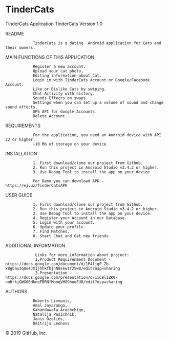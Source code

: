 # TinderCats
TinderCats Application
TinderCats Version 1.0

README

                TinderCats is a dating  Android application for Cats and their owners. 
    
MAIN FUNCTIONS OF THIS APPLICATION

                Register a new account.
                Upload your cat photo.
                Editing information about Cat.
                Login in with TinderCats Account or Google/Facebook Account.
                Like or Dislike Cats by swiping.
                Chat Activity with history.
                Sounds Effects on swaps.
                Settings when you can set up a volume of sound and change sound effects.
                GPS API for Google Accounts.
                Delete Account

REQUIREMENTS

                For the application, you need an Android device with API 22 or higher.
                ~10 Mb of storage on your device

INSTALLATION
              
                1. First download/clone our project from Github.
                2. Run this project in Android Studio v3.4.2 or higher.
                3. Use Debug Tool to install the app on your device
                
                For Demo you can download APK - https://ej.uz/TinderCatsAPK
          
USER GUIDE      

                1. First download/clone our project from Github.
                2. Run this project in Android Studio v3.4.2 or higher.
                3. Use Debug Tool to install the app on your device.
                4. Register your Account in our Database.
                5. Login with your account.
                6. Update your profile.
                7. Find Matches.
                8. Start Chat and Get new friends.

ADDITIONAL INFORMATION

                 Links for more information about project:
                 1.Product Requirenment Document - https://docs.google.com/document/d/1P4ljgP_Zb-x8gOax3q0e4JXIjhhkfbjnN8sew1T2Sw8/edit?usp=sharing
                 2.Presentation - https://docs.google.com/presentation/d/1iC8lIZK0-nnHrkjGWG06HknoFBRNfMomqVH89hoqEU8/edit?usp=sharing

AUTHORS
    
                Roberts Livmanis, 
                Amal Jayaranga, 
                Kahandawala Arachchige, 
                Natalija Pasichnik, 
                Janis Ozolins, 
                Dmitrijs Leonovs
            
© 2019 GitHub, Inc.
